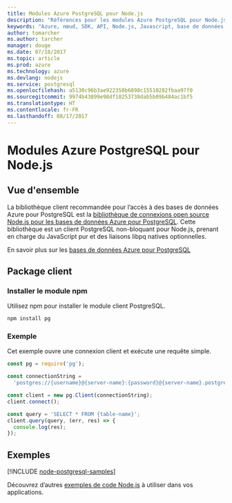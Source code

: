 ```yaml
---
title: Modules Azure PostgreSQL pour Node.js
description: "Références pour les modules Azure PostgreSQL pour Node.js"
keywords: "Azure, nœud, SDK, API, Node.js, Javascript, base de données, PostgreSQL"
author: tomarcher
ms.author: tarcher
manager: douge
ms.date: 07/18/2017
ms.topic: article
ms.prod: azure
ms.technology: azure
ms.devlang: nodejs
ms.service: postgresql
ms.openlocfilehash: a5130c96b3ae922358b6898c15510282fbaa97f0
ms.sourcegitcommit: 9974b43899e98df10253738dab5b09b484ac1bf5
ms.translationtype: HT
ms.contentlocale: fr-FR
ms.lasthandoff: 08/17/2017
---
```

# <a name="azure-postgresql-modules-for-nodejs"></a>Modules Azure PostgreSQL pour Node.js

## <a name="overview"></a>Vue d'ensemble

La bibliothèque client recommandée pour l’accès à des bases de données Azure pour PostgreSQL est la [bibliothèque de connexions open source Node.js pour les bases de données Azure pour PostgreSQL](https://www.npmjs.com/package/pg). Cette bibliothèque est un client PostgreSQL non-bloquant pour Node.js, prenant en charge du JavaScript pur et des liaisons libpq natives optionnelles.

En savoir plus sur les [bases de données Azure pour PostgreSQL](https://docs.microsoft.com/azure/postgresql/)

## <a name="client-package"></a>Package client

### <a name="install-the-npm-module"></a>Installer le module npm

Utilisez npm pour installer le module client PostgreSQL.

```bash
npm install pg
```   

### <a name="example"></a>Exemple

Cet exemple ouvre une connexion client et exécute une requête simple.

```javascript
const pg = require('pg');

const connectionString =
  'postgres://{username}@{server-name}:{password}@{server-name}.postgres.database.azure.com:5432/{database-name}?ssl=true';

const client = new pg.Client(connectionString);
client.connect();

const query = 'SELECT * FROM {table-name}';
client.query(query, (err, res) => {
  console.log(res);
});
```

## <a name="samples"></a>Exemples

[!INCLUDE [node-postgresql-samples](../docs-ref-conceptual/includes/postgresql-samples.md)]

Découvrez d’autres [exemples de code Node.js](https://azure.microsoft.com/resources/samples/?platform=nodejs) à utiliser dans vos applications.
